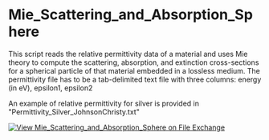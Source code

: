 # Mie_Scattering_and_Absorption_Sphere

This script reads the relative permittivity data of a material and uses Mie theory to compute the scattering, absorption, and extinction cross-sections for a spherical particle of that material embedded in a lossless medium.
The permittivity file has to be a tab-delimited text file with three columns: energy (in eV), epsilon1, epsilon2

An example of relative permittivity for silver is provided in "Permittivity_Silver_JohnsonChristy.txt"

[![View Mie_Scattering_and_Absorption_Sphere on File Exchange](https://www.mathworks.com/matlabcentral/images/matlab-file-exchange.svg)](https://nl.mathworks.com/matlabcentral/fileexchange/110165-mie_scattering_and_absorption_sphere)
